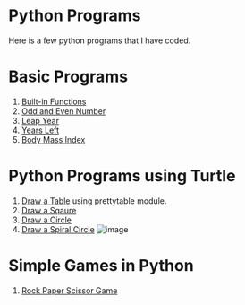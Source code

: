 # Python Programs 
Here is a few python programs that I have coded.

# Basic Programs
1. [Built-in Functions](Programs/function.py)
2. [Odd and Even Number](Programs/odd_or_even.py)
3. [Leap Year](Programs/leap_year.py)
4. [Years Left](Programs/Life_in_days_weeks_months.py)
5. [Body Mass Index](Programs/Body_Mass_Index(BMI).py)

# Python Programs using Turtle
1. [Draw a Table](Turtle/Table.py) using prettytable module.
2. [Draw a Sqaure](Turtle/Square.py)
3. [Draw a Circle](Turtle/Circle.py)
4. [Draw a Spiral Circle](spiral_circle.py)
![image](https://user-images.githubusercontent.com/105218699/167842430-96292094-4010-4562-9386-004ac667356c.png)


# Simple Games in Python
1. [Rock Paper Scissor Game](Simple_Game/rock_paper_scissor.py)
